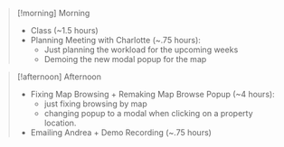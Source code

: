 
> [!morning] Morning
> - Class (~1.5 hours)
> - Planning Meeting with Charlotte (~.75 hours):
> 	- Just planning the workload for the upcoming weeks 
> 	- Demoing the new modal popup for the map
> 


> [!afternoon] Afternoon
> - Fixing Map Browsing + Remaking Map Browse Popup (~4 hours):
> 	- just fixing browsing by map
> 	- changing popup to a modal when clicking on a property location.
> - Emailing Andrea + Demo Recording (~.75 hours)
